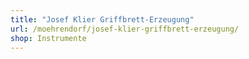 ```yaml
---
title: "Josef Klier Griffbrett-Erzeugung"
url: /moehrendorf/josef-klier-griffbrett-erzeugung/
shop: Instrumente
---
```

